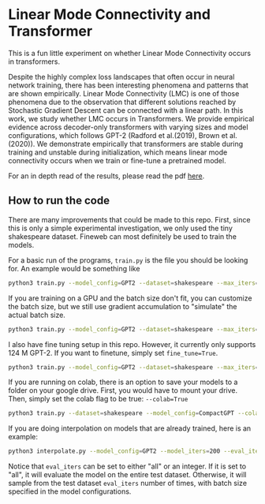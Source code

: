 # Linear Mode Connectivity and Transformer

This is a fun little experiment on whether Linear Mode Connectivity occurs in transformers. 

Despite the highly complex loss landscapes that often occur in neural network training, there has been interesting phenomena and patterns that are shown empirically. Linear Mode Connectivity (LMC) is one of those phenomena due to the observation that different solutions reached by Stochastic Gradient Descent can be connected with a linear path. In this work, we study whether LMC occurs in Transformers. We provide empirical evidence across decoder-only transformers with varying sizes and model configurations, which follows GPT-2  (Radford et al.(2019), Brown et al. (2020)). We demonstrate empirically that transformers are stable during training and unstable during initialization, which means linear mode connectivity occurs when we train or fine-tune a pretrained model. 

For an in depth read of the results, please read the pdf [here](.github/LMC_Transformers.pdf). 

## How to run the code

There are many improvements that could be made to this repo. First, since this is only a simple experimental investigation, we only used the tiny shakespeare dataset. Fineweb can most definitely be used to train the models.  

For a basic run of the programs, ```train.py``` is the file you should be looking for. An example would be something like
```bash
python3 train.py --model_config=GPT2 --dataset=shakespeare --max_iters=1000 --warmup_steps=200 --max_steps=1000 
```

If you are training on a GPU and the batch size don't fit, you can customize the batch size, but we still use gradient accumulation to "simulate" the actual batch size.
```bash
python3 train.py --model_config=GPT2 --dataset=shakespeare --max_iters=1000 --warmup_steps=200 --max_steps=1000 --sim_batch_size=8
```
I also have fine tuning setup in this repo. However, it currently only supports 124 M GPT-2. If you want to finetune, simply set ```fine_tune=True```.
```bash
python3 train.py --model_config=GPT2 --dataset=shakespeare --max_iters=1000 --warmup_steps=200 --max_steps=1000 --sim_batch_size=8 --fine_tune=True
```

If you are running on colab, there is an option to save your models to a folder on your google drive. First, you would have to mount your drive. Then, simply set the colab flag to be true: ```--colab=True```
```bash
python3 train.py --dataset=shakespeare --model_config=CompactGPT --colab=True --max_iters=10000 --warmup_steps=1000 --max_steps=10000
```

If you are doing interpolation on models that are already trained, here is an example:
```bash
python3 interpolate.py --model_config=GPT2 --model_iters=200 --eval_iters=all --dataset=shakespeare
```

Notice that ```eval_iters``` can be set to either "all" or an integer. If it is set to "all", it will evaluate the model on the entire test dataset. Otherwise, it will sample from the test dataset ```eval_iters``` number of times, with batch size specified in the model configurations. 
